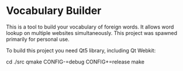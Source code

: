 # Vocabulary Builder

This is a tool to build your vocabulary of foreign words. It allows word lookup on multiple websites simultaneously. This project was spawned primarily for personal use.

To build this project you need Qt5 library, including Qt Webkit:

cd ./src
qmake CONFIG-=debug CONFIG+=release 
make

